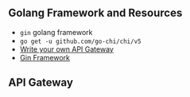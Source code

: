 ## Golang Framework and Resources

- `gin` golang framework
- `go get -u github.com/go-chi/chi/v5`
- [Write your own API Gateway](https://itnext.io/why-should-you-write-your-own-api-gateway-from-scratch-378074bfc49e)
- [Gin Framework](https://github.com/gin-gonic/gin)

## API Gateway


